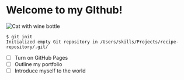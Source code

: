 # Welcome to my GIthub!
![Cat with wine bottle](https://253qv1sx4ey389p9wtpp9sj0-wpengine.netdna-ssl.com/wp-content/uploads/2022/09/08_22_Winery_Cats_HERO_GettyImages_475462958_1920x1280.jpg)
```
$ git init
Initialized empty Git repository in /Users/skills/Projects/recipe-repository/.git/
```
- [ ] Turn on GitHub Pages
- [ ] Outline my portfolio
- [ ] Introduce myself to the world
